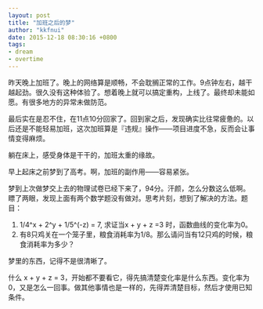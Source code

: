 ```yaml
---
layout: post
title: "加班之后的梦"
author: "kkfnui"
date: 2015-12-18 08:30:16 +0800
tags:
- dream
- overtime
---
```


昨天晚上加班了。晚上的网络算是顺畅，不会耽搁正常的工作。9点钟左右，越干越起劲。很久没有这种体验了。想着晚上就可以搞定重构，上线了。最终却未能如愿。有很多地方的异常未做防范。

最后实在是忍不住，在11点10分回家了。回到家之后，发现确实比往常疲惫的。以后还是不能轻易加班，这次加班算是『违规』操作——项目进度不急，反而会让事情变得麻烦。

躺在床上，感受身体是干干的，加班太重的缘故。

早上起床之前梦到了高考。啊，加班的副作用——容易紧张。

梦到上次做梦交上去的物理试卷已经下来了，94分。汗颜，怎么分数这么低啊。瞟了两眼，发现上面有两个数学题没有做对。思考片刻，想到了解决的方法。题目：

1. 1/4^x + 2^y + 1/5^(-z) = 7, 求证当x + y + z =3 时，函数曲线的变化率为0。
2. 有8只鸡关在一个笼子里，粮食消耗率为1/8。那么请问当有12只鸡的时候，粮食消耗率为多少？

梦里的东西，记得不是很清晰了。

什么 x + y + z = 3，开始都不要看它，得先搞清楚变化率是什么东西。变化率为0，又是怎么一回事。做其他事情也是一样的，先得弄清楚目标，然后才使用已知条件。





